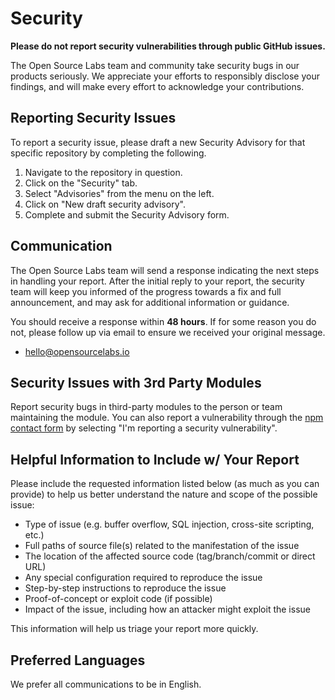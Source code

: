 # Security

**Please do not report security vulnerabilities through public GitHub issues.**

The Open Source Labs team and community take security bugs in our products seriously. We appreciate your efforts to responsibly disclose your findings, and will make every effort to acknowledge your contributions.

## Reporting Security Issues
To report a security issue, please draft a new Security Advisory for that specific repository by completing the following.

1. Navigate to the repository in question.
1. Click on the "Security" tab.
1. Select "Advisories" from the menu on the left.
1. Click on "New draft security advisory".
1. Complete and submit the Security Advisory form.

## Communication
The Open Source Labs team will send a response indicating the next steps in handling your report. After the initial reply to your report, the security team will keep you informed of the progress towards a fix and full announcement, and may ask for additional information or guidance.

You should receive a response within __48 hours__. If for some reason you do not, please follow up via email to ensure we received your original message.
- hello@opensourcelabs.io

## Security Issues with 3rd Party Modules
Report security bugs in third-party modules to the person or team maintaining the module. You can also report a vulnerability through the [npm contact form](https://www.npmjs.com/support) by selecting "I'm reporting a security vulnerability".


## Helpful Information to Include w/ Your Report

Please include the requested information listed below (as much as you can provide) to help us better understand the nature and scope of the possible issue:

  * Type of issue (e.g. buffer overflow, SQL injection, cross-site scripting, etc.)
  * Full paths of source file(s) related to the manifestation of the issue
  * The location of the affected source code (tag/branch/commit or direct URL)
  * Any special configuration required to reproduce the issue
  * Step-by-step instructions to reproduce the issue
  * Proof-of-concept or exploit code (if possible)
  * Impact of the issue, including how an attacker might exploit the issue

This information will help us triage your report more quickly.

## Preferred Languages

We prefer all communications to be in English.